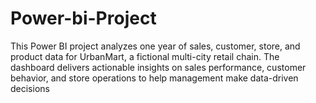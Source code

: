 # Power-bi-Project
This Power BI project analyzes one year of sales, customer, store, and product data for UrbanMart, a fictional multi-city retail chain. The dashboard delivers actionable insights on sales performance, customer behavior, and store operations to help management make data-driven decisions
